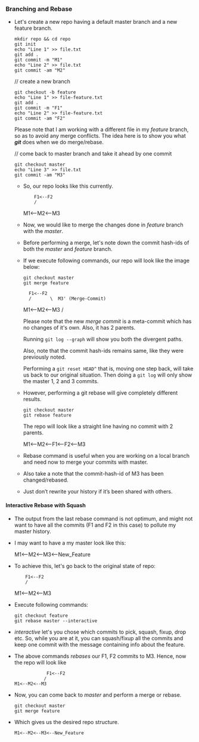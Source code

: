 ### Branching and Rebase

* Let's create a new repo having a default master branch and a new feature branch.

  ```
  mkdir repo && cd repo
  git init
  echo "Line 1" >> file.txt
  git add .
  git commit -m "M1"
  echo "Line 2" >> file.txt
  git commit -am "M2"
  ```
  // create a new branch
  ```
  git checkout -b feature
  echo "Line 1" >> file-feature.txt
  git add .
  git commit -m "F1"
  echo "Line 2" >> file-feature.txt
  git commit -am "F2"
  ```

  Please note that I am working with a different file in my *feature* branch, so as to avoid any merge conflicts.
  The idea here is to show you what ***git*** does when we do merge/rebase.

  // come back to master branch and take it ahead by one commit
  ```
  git checkout master
  echo "Line 3" >> file.txt
  git commit -am "M3"
  ```

  * So, our repo looks like this currently.

            F1<--F2
            /
      M1<--M2<--M3

  * Now, we would like to merge the changes done in *feature* branch with the *master*.

  * Before performing a merge, let's note down the commit hash-ids of both the *master* and *feature* branch.

  * If we execute following commands, our repo will look like the image below:

    ```
    git checkout master
    git merge feature
    ```
          F1<--F2
          /       \  M3' (Merge-Commit)
    M1<--M2<--M3  /

    Please note that the new *merge commit* is a meta-commit which has no changes of it's own. Also, it has 2 parents.

    Running `git log --graph` will show you both the divergent paths.

    Also, note that the commit hash-ids remains same, like they were previously noted.

    Performing a `git reset HEAD^` that is, moving one step back, will take us back to our original situation. Then doing a `git log` will only show the master 1, 2 and 3 commits.

  * However, performing a git rebase will give completely different results.

    ```
    git checkout master
    git rebase feature
    ```

    The repo will look like a straight line having no commit with 2 parents.

    M1<--M2<--F1<--F2<--M3

  * Rebase command is useful when you are working on a local branch and need now to merge your commits with master.

  * Also take a note that the commit-hash-id of M3 has been changed/rebased.

  * Just don’t rewrite your history if it’s been shared with others.

#### Interactive Rebase with Squash

* The output from the last rebase command is not optimum, and might not want to have all the commits (F1 and F2 in this case) to pollute my master history.

* I may want to have a my master look like this:

    M1<--M2<--M3<--New_Feature

* To achieve this, let's go back to the original state of repo:

          F1<--F2
          /
    M1<--M2<--M3

* Execute following commands:
  ```
  git checkout feature
  git rebase master --interactive
  ```

* *interactive* let's you chose which commits to pick, squash, fixup, drop etc. So, while you are at it, you can squash/fixup all the commits and keep one commit with the message containing info about the feature.

* The above commands *rebases* our F1, F2 commits to M3. Hence, now the repo will look like

                  F1<--F2
                 /
      M1<--M2<--M3

* Now, you can come back to *master* and perform a merge or rebase.

  ```
  git checkout master
  git merge feature
    ```

* Which gives us the desired repo structure.

      M1<--M2<--M3<--New_Feature
